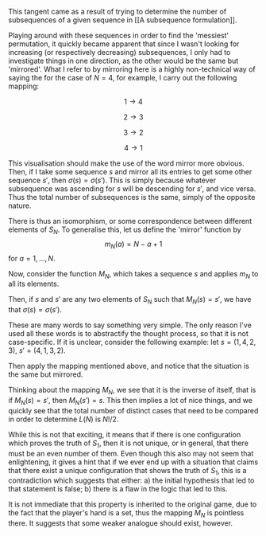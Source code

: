 This tangent came as a result of trying to determine the number of subsequences of a given sequence in [[A subsequence formulation]]. 

Playing around with these sequences in order to find the 'messiest' permutation, it quickly became apparent that since I wasn't looking for increasing (or respectively decreasing) subsequences, I only had to investigate things in one direction, as the other would be the same but 'mirrored'. What I refer to by mirroring here is a highly non-technical way of saying the for the case of $N=4$, for example, I carry out the following mapping:

$$1 \to 4$$

$$2\to 3$$

$$3\to 2$$

$$4\to 1$$

This visualisation should make the use of the word mirror more obvious. 
Then, if I take some sequence $s$ and mirror all its entries to get some other sequence $s'$, then $\sigma(s)=\sigma(s')$.
This is simply because whatever subsequence was ascending for $s$ will be descending for $s'$, and vice versa. Thus the total number of subsequences is the same, simply of the opposite nature. 

There is thus an isomorphism, or some correspondence between different elements of $S_N$. To generalise this, let us define the 'mirror' function by
$$m_N(a) = N-a+1$$
for $a = 1,\ldots , N$.

Now, consider the function $M_N$, which takes a sequence $s$ and applies $m_N$ to all its elements. 

Then, if $s$ and $s'$ are any two elements of $S_N$ such that $M_N(s) = s'$, we have that $\sigma(s) = \sigma(s')$.

These are many words to say something very simple. The only reason I've used all these words is to abstractify the thought process, so that it is not case-specific. If it is unclear, consider the following example: let $s = (1,4,2,3), \ s' = (4,1,3,2)$. 

Then apply the mapping mentioned above, and notice that the situation is the same but mirrored. 

Thinking about the mapping $M_N$, we see that it is the inverse of itself, that is if $M_N(s)=s'$, then $M_N(s')=s$. This then implies a lot of nice things, and we quickly see that the total number of distinct cases that need to be compared in order to determine $L(N)$ is $N!/2$. 

While this is not that exciting, it means that if there is one configuration which proves the truth of $S_1$, then it is not unique, or in general, that there must be an even number of them. Even though this also may not seem that enlightening, it gives a hint that if we ever end up with a situation that claims that there exist a unique configuration that shows the truth of $S_1$, this is a contradiction which suggests that either: a) the initial hypothesis that led to that statement is false; b) there is a flaw in the logic that led to this. 

It is not immediate that this property is inherited to the original game, due to the fact that the player's hand is a set, thus the mapping $M_N$ is pointless there. It suggests that some weaker analogue should exist, however. 